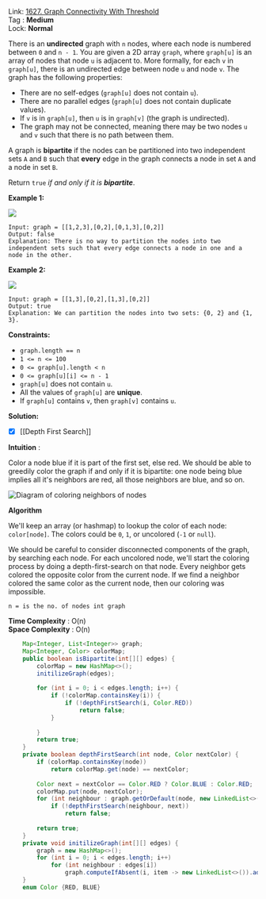 Link: [1627. Graph Connectivity With Threshold](https://leetcode.com/problems/graph-connectivity-with-threshold/) <br>
Tag : **Medium**<br>
Lock: **Normal**

There is an **undirected** graph with `n` nodes, where each node is numbered between `0` and `n - 1`. You are given a 2D array `graph`, where `graph[u]` is an array of nodes that node `u` is adjacent to. More formally, for each `v` in `graph[u]`, there is an undirected edge between node `u` and node `v`. The graph has the following properties:

-   There are no self-edges (`graph[u]` does not contain `u`).
-   There are no parallel edges (`graph[u]` does not contain duplicate values).
-   If `v` is in `graph[u]`, then `u` is in `graph[v]` (the graph is undirected).
-   The graph may not be connected, meaning there may be two nodes `u` and `v` such that there is no path between them.

A graph is **bipartite** if the nodes can be partitioned into two independent sets `A` and `B` such that **every** edge in the graph connects a node in set `A` and a node in set `B`.

Return `true` _if and only if it is **bipartite**_.

**Example 1:**

![](https://assets.leetcode.com/uploads/2020/10/21/bi2.jpg)
```
Input: graph = [[1,2,3],[0,2],[0,1,3],[0,2]]
Output: false
Explanation: There is no way to partition the nodes into two independent sets such that every edge connects a node in one and a node in the other.
```

**Example 2:**

![](https://assets.leetcode.com/uploads/2020/10/21/bi1.jpg)
```
Input: graph = [[1,3],[0,2],[1,3],[0,2]]
Output: true
Explanation: We can partition the nodes into two sets: {0, 2} and {1, 3}.
```

**Constraints:**
-   `graph.length == n`
-   `1 <= n <= 100`
-   `0 <= graph[u].length < n`
-   `0 <= graph[u][i] <= n - 1`
-   `graph[u]` does not contain `u`.
-   All the values of `graph[u]` are **unique**.
-   If `graph[u]` contains `v`, then `graph[v]` contains `u`.

**Solution:**

- [x] [[Depth First Search]]

**Intuition** :

Color a node blue if it is part of the first set, else red. We should be able to greedily color the graph if and only if it is bipartite: one node being blue implies all it's neighbors are red, all those neighbors are blue, and so on.

![Diagram of coloring neighbors of nodes](https://leetcode.com/problems/is-graph-bipartite/Figures/785/color.png)

  

**Algorithm**

We'll keep an array (or hashmap) to lookup the color of each node: `color[node]`. The colors could be `0`, `1`, or uncolored (`-1` or `null`).

We should be careful to consider disconnected components of the graph, by searching each node. For each uncolored node, we'll start the coloring process by doing a depth-first-search on that node. Every neighbor gets colored the opposite color from the current node. If we find a neighbor colored the same color as the current node, then our coloring was impossible.


```
n = is the no. of nodes int graph
```
**Time Complexity** : O(n)<br>
**Space Complexity** : O(n)

```java
    Map<Integer, List<Integer>> graph;
    Map<Integer, Color> colorMap;
    public boolean isBipartite(int[][] edges) {
        colorMap = new HashMap<>();
        initilizeGraph(edges);
        
        for (int i = 0; i < edges.length; i++) {
            if (!colorMap.containsKey(i)) {
                if (!depthFirstSearch(i, Color.RED))
                    return false;
            }
            
        }
        return true;
    }
    private boolean depthFirstSearch(int node, Color nextColor) {
        if (colorMap.containsKey(node))
            return colorMap.get(node) == nextColor;
        
        Color next = nextColor == Color.RED ? Color.BLUE : Color.RED;
        colorMap.put(node, nextColor);
        for (int neighbour : graph.getOrDefault(node, new LinkedList<>()))
            if (!depthFirstSearch(neighbour, next))
                return false;
        
        return true;
    }
    private void initilizeGraph(int[][] edges) {
        graph = new HashMap<>();
        for (int i = 0; i < edges.length; i++)
            for (int neighbour : edges[i])
                graph.computeIfAbsent(i, item -> new LinkedList<>()).add(neighbour);
    }
    enum Color {RED, BLUE}
```
